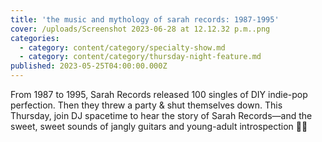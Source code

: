```yaml
---
title: 'the music and mythology of sarah records: 1987-1995'
cover: /uploads/Screenshot 2023-06-28 at 12.12.32 p.m..png
categories:
  - category: content/category/specialty-show.md
  - category: content/category/thursday-night-feature.md
published: 2023-05-25T04:00:00.000Z
---
```


From 1987 to 1995, Sarah Records released 100 singles of DIY indie-pop perfection. Then they threw a party & shut themselves down. This Thursday, join DJ spacetime to hear the story of Sarah Records—and the sweet, sweet sounds of jangly guitars and young-adult introspection 🤍🍒
